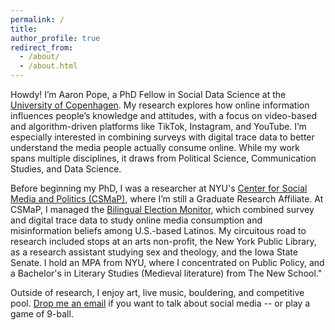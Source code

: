 ```yaml
---
permalink: /
title: 
author_profile: true
redirect_from: 
  - /about/
  - /about.html
---
```


Howdy! I’m Aaron Pope, a PhD Fellow in Social Data Science at the [University of Copenhagen](https://sodas.ku.dk/). My research explores how online information influences people’s knowledge and attitudes, with a focus on video-based and algorithm-driven platforms like TikTok, Instagram, and YouTube. I’m especially interested in combining surveys with digital trace data to better understand the media people actually consume online. While my work spans multiple disciplines, it draws from Political Science, Communication Studies, and Data Science.

Before beginning my PhD, I was a researcher at NYU's [Center for Social Media and Politics (CSMaP)](https://csmapnyu.org/), where I’m still a Graduate Research Affiliate. At CSMaP, I managed the [Bilingual Election Monitor](https://csmapnyu.org/research/academic-research/bilingual-election-monitor), which combined survey and digital trace data to study online media consumption and misinformation beliefs among U.S.-based Latinos. My circuitous road to research included stops at an arts non-profit, the New York Public Library, as a research assistant studying sex and theology, and the Iowa State Senate. I hold an MPA from NYU, where I concentrated on Public Policy, and a Bachelor's in Literary Studies (Medieval literature) from The New School."

Outside of research, I enjoy art, live music, bouldering, and competitive pool. [Drop me an email](mailto:pope@sodas.ku.dk) if you want to talk about social media -- or play a game of 9-ball.

